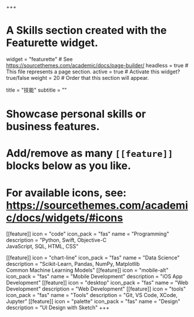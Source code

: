 +++
# A Skills section created with the Featurette widget.
widget = "featurette"  # See https://sourcethemes.com/academic/docs/page-builder/
headless = true  # This file represents a page section.
active = true  # Activate this widget? true/false
weight = 20  # Order that this section will appear.

title = "技能"
subtitle = ""

# Showcase personal skills or business features.
# 
# Add/remove as many `[[feature]]` blocks below as you like.
# 
# For available icons, see: https://sourcethemes.com/academic/docs/widgets/#icons

[[feature]]
  icon = "code"
  icon_pack = "fas"
  name = "Programming"
  description = "Python, Swift, Objective-C<br>JavaScript, SQL, HTML, CSS"
  
[[feature]]
  icon = "chart-line"
  icon_pack = "fas"
  name = "Data Science"
  description = "Scikit-Learn, Pandas, NumPy, Matplotlib<br>Common Machine Learning Models"
[[feature]]
  icon = "mobile-alt"
  icon_pack = "fas"
  name = "Mobile Development"
  description = "iOS App Development"
[[feature]]
  icon = "desktop"
  icon_pack = "fas"
  name = "Web Development"
  description = "Web Development"
[[feature]]
  icon = "tools"
  icon_pack = "fas"
  name = "Tools"
  description = "Git, VS Code, XCode, Jupyter"
[[feature]]
  icon = "palette"
  icon_pack = "fas"
  name = "Design"
  description = "UI Design with Sketch"
+++

